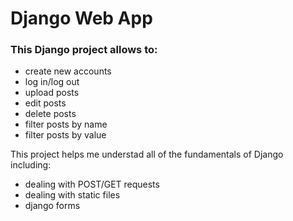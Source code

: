 # Django Web App

### This Django project allows to:
- create new accounts
- log in/log out
- upload posts
- edit posts
- delete posts
- filter posts by name
- filter posts by value

This project helps me understad all of the fundamentals of Django including:
- dealing with POST/GET requests
- dealing with static files
- django forms

